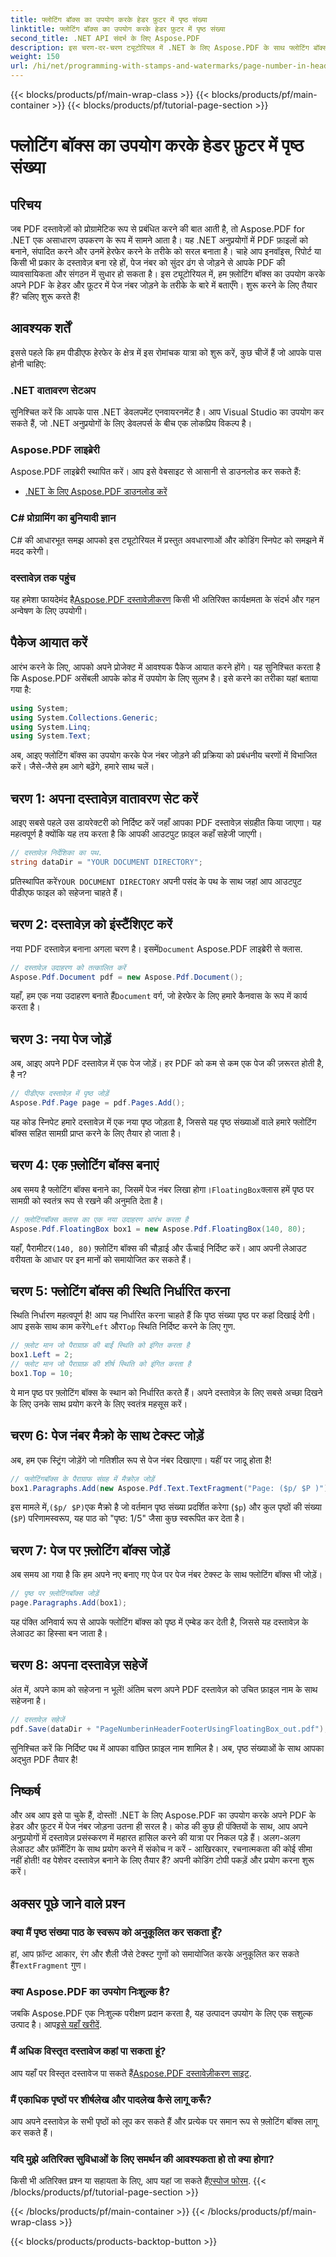 ```yaml
---
title: फ्लोटिंग बॉक्स का उपयोग करके हेडर फ़ुटर में पृष्ठ संख्या
linktitle: फ्लोटिंग बॉक्स का उपयोग करके हेडर फ़ुटर में पृष्ठ संख्या
second_title: .NET API संदर्भ के लिए Aspose.PDF
description: इस चरण-दर-चरण ट्यूटोरियल में .NET के लिए Aspose.PDF के साथ फ्लोटिंग बॉक्स का उपयोग करके आसानी से अपने पीडीएफ हेडर और फुटर में पृष्ठ संख्या जोड़ें।
weight: 150
url: /hi/net/programming-with-stamps-and-watermarks/page-number-in-header-footer-using-floating-box/
---
```


{{< blocks/products/pf/main-wrap-class >}}
{{< blocks/products/pf/main-container >}}
{{< blocks/products/pf/tutorial-page-section >}}

# फ्लोटिंग बॉक्स का उपयोग करके हेडर फ़ुटर में पृष्ठ संख्या

## परिचय

जब PDF दस्तावेज़ों को प्रोग्रामेटिक रूप से प्रबंधित करने की बात आती है, तो Aspose.PDF for .NET एक असाधारण उपकरण के रूप में सामने आता है। यह .NET अनुप्रयोगों में PDF फ़ाइलों को बनाने, संपादित करने और उनमें हेरफेर करने के तरीके को सरल बनाता है। चाहे आप इनवॉइस, रिपोर्ट या किसी भी प्रकार के दस्तावेज़ बना रहे हों, पेज नंबर को सुंदर ढंग से जोड़ने से आपके PDF की व्यावसायिकता और संगठन में सुधार हो सकता है। इस ट्यूटोरियल में, हम फ़्लोटिंग बॉक्स का उपयोग करके अपने PDF के हेडर और फ़ूटर में पेज नंबर जोड़ने के तरीके के बारे में बताएँगे। शुरू करने के लिए तैयार हैं? चलिए शुरू करते हैं!

## आवश्यक शर्तें

इससे पहले कि हम पीडीएफ हेरफेर के क्षेत्र में इस रोमांचक यात्रा को शुरू करें, कुछ चीजें हैं जो आपके पास होनी चाहिए:

### .NET वातावरण सेटअप
सुनिश्चित करें कि आपके पास .NET डेवलपमेंट एनवायरनमेंट है। आप Visual Studio का उपयोग कर सकते हैं, जो .NET अनुप्रयोगों के लिए डेवलपर्स के बीच एक लोकप्रिय विकल्प है।

### Aspose.PDF लाइब्रेरी
Aspose.PDF लाइब्रेरी स्थापित करें। आप इसे वेबसाइट से आसानी से डाउनलोड कर सकते हैं:

- [.NET के लिए Aspose.PDF डाउनलोड करें](https://releases.aspose.com/pdf/net/)

### C# प्रोग्रामिंग का बुनियादी ज्ञान
C# की आधारभूत समझ आपको इस ट्यूटोरियल में प्रस्तुत अवधारणाओं और कोडिंग स्निपेट को समझने में मदद करेगी।

### दस्तावेज़ तक पहुंच
 यह हमेशा फायदेमंद है[Aspose.PDF दस्तावेज़ीकरण](https://reference.aspose.com/pdf/net/) किसी भी अतिरिक्त कार्यक्षमता के संदर्भ और गहन अन्वेषण के लिए उपयोगी।

## पैकेज आयात करें

आरंभ करने के लिए, आपको अपने प्रोजेक्ट में आवश्यक पैकेज आयात करने होंगे। यह सुनिश्चित करता है कि Aspose.PDF असेंबली आपके कोड में उपयोग के लिए सुलभ है। इसे करने का तरीका यहां बताया गया है:

```csharp
using System;
using System.Collections.Generic;
using System.Linq;
using System.Text;
```

अब, आइए फ्लोटिंग बॉक्स का उपयोग करके पेज नंबर जोड़ने की प्रक्रिया को प्रबंधनीय चरणों में विभाजित करें। जैसे-जैसे हम आगे बढ़ेंगे, हमारे साथ चलें।

## चरण 1: अपना दस्तावेज़ वातावरण सेट करें

आइए सबसे पहले उस डायरेक्टरी को निर्दिष्ट करें जहाँ आपका PDF दस्तावेज़ संग्रहीत किया जाएगा। यह महत्वपूर्ण है क्योंकि यह तय करता है कि आपकी आउटपुट फ़ाइल कहाँ सहेजी जाएगी।

```csharp
// दस्तावेज़ निर्देशिका का पथ.
string dataDir = "YOUR DOCUMENT DIRECTORY";
```

 प्रतिस्थापित करें`YOUR DOCUMENT DIRECTORY` अपनी पसंद के पथ के साथ जहां आप आउटपुट पीडीएफ फाइल को सहेजना चाहते हैं।

## चरण 2: दस्तावेज़ को इंस्टैंशिएट करें

 नया PDF दस्तावेज़ बनाना अगला चरण है। इसमें`Document` Aspose.PDF लाइब्रेरी से क्लास.

```csharp
// दस्तावेज़ उदाहरण को तत्कालित करें
Aspose.Pdf.Document pdf = new Aspose.Pdf.Document();
```
 यहाँ, हम एक नया उदाहरण बनाते हैं`Document` वर्ग, जो हेरफेर के लिए हमारे कैनवास के रूप में कार्य करता है।

## चरण 3: नया पेज जोड़ें

अब, आइए अपने PDF दस्तावेज़ में एक पेज जोड़ें। हर PDF को कम से कम एक पेज की ज़रूरत होती है, है न?

```csharp
// पीडीएफ दस्तावेज़ में पृष्ठ जोड़ें
Aspose.Pdf.Page page = pdf.Pages.Add();
```
यह कोड स्निपेट हमारे दस्तावेज़ में एक नया पृष्ठ जोड़ता है, जिससे यह पृष्ठ संख्याओं वाले हमारे फ्लोटिंग बॉक्स सहित सामग्री प्राप्त करने के लिए तैयार हो जाता है।

## चरण 4: एक फ़्लोटिंग बॉक्स बनाएं

 अब समय है फ्लोटिंग बॉक्स बनाने का, जिसमें पेज नंबर लिखा होगा।`FloatingBox`क्लास हमें पृष्ठ पर सामग्री को स्वतंत्र रूप से रखने की अनुमति देता है।

```csharp
// फ़्लोटिंगबॉक्स क्लास का एक नया उदाहरण आरंभ करता है
Aspose.Pdf.FloatingBox box1 = new Aspose.Pdf.FloatingBox(140, 80);
```
 यहाँ, पैरामीटर`(140, 80)` फ़्लोटिंग बॉक्स की चौड़ाई और ऊँचाई निर्दिष्ट करें। आप अपनी लेआउट वरीयता के आधार पर इन मानों को समायोजित कर सकते हैं।

## चरण 5: फ्लोटिंग बॉक्स की स्थिति निर्धारित करना

 स्थिति निर्धारण महत्वपूर्ण है! आप यह निर्धारित करना चाहते हैं कि पृष्ठ संख्या पृष्ठ पर कहां दिखाई देगी। आप इसके साथ काम करेंगे`Left` और`Top` स्थिति निर्दिष्ट करने के लिए गुण.

```csharp
// फ़्लोट मान जो पैराग्राफ़ की बाईं स्थिति को इंगित करता है
box1.Left = 2;
// फ्लोट मान जो पैराग्राफ़ की शीर्ष स्थिति को इंगित करता है
box1.Top = 10;
```
ये मान पृष्ठ पर फ़्लोटिंग बॉक्स के स्थान को निर्धारित करते हैं। अपने दस्तावेज़ के लिए सबसे अच्छा दिखने के लिए उनके साथ प्रयोग करने के लिए स्वतंत्र महसूस करें।

## चरण 6: पेज नंबर मैक्रो के साथ टेक्स्ट जोड़ें

अब, हम एक स्ट्रिंग जोड़ेंगे जो गतिशील रूप से पेज नंबर दिखाएगा। यहीं पर जादू होता है!

```csharp
// फ्लोटिंगबॉक्स के पैराग्राफ संग्रह में मैक्रोज़ जोड़ें
box1.Paragraphs.Add(new Aspose.Pdf.Text.TextFragment("Page: ($p/ $P )"));
```
 इस मामले में,`($p/ $P)`एक मैक्रो है जो वर्तमान पृष्ठ संख्या प्रदर्शित करेगा (`$p`) और कुल पृष्ठों की संख्या (`$P`) परिणामस्वरूप, यह पाठ को "पृष्ठ: 1/5" जैसा कुछ स्वरूपित कर देता है।

## चरण 7: पेज पर फ़्लोटिंग बॉक्स जोड़ें

अब समय आ गया है कि हम अपने नए बनाए गए पेज पर पेज नंबर टेक्स्ट के साथ फ्लोटिंग बॉक्स भी जोड़ें।

```csharp
// पृष्ठ पर फ़्लोटिंगबॉक्स जोड़ें
page.Paragraphs.Add(box1);
```
यह पंक्ति अनिवार्य रूप से आपके फ्लोटिंग बॉक्स को पृष्ठ में एम्बेड कर देती है, जिससे यह दस्तावेज़ के लेआउट का हिस्सा बन जाता है। 

## चरण 8: अपना दस्तावेज़ सहेजें

अंत में, अपने काम को सहेजना न भूलें! अंतिम चरण अपने PDF दस्तावेज़ को उचित फ़ाइल नाम के साथ सहेजना है।

```csharp
// दस्तावेज़ सहेजें
pdf.Save(dataDir + "PageNumberinHeaderFooterUsingFloatingBox_out.pdf");
```
सुनिश्चित करें कि निर्दिष्ट पथ में आपका वांछित फ़ाइल नाम शामिल है। अब, पृष्ठ संख्याओं के साथ आपका अद्भुत PDF तैयार है! 

## निष्कर्ष

और अब आप इसे पा चुके हैं, दोस्तों! .NET के लिए Aspose.PDF का उपयोग करके अपने PDF के हेडर और फ़ुटर में पेज नंबर जोड़ना उतना ही सरल है। कोड की कुछ ही पंक्तियों के साथ, आप अपने अनुप्रयोगों में दस्तावेज़ प्रसंस्करण में महारत हासिल करने की यात्रा पर निकल पड़े हैं। अलग-अलग लेआउट और फ़ॉर्मेटिंग के साथ प्रयोग करने में संकोच न करें - आखिरकार, रचनात्मकता की कोई सीमा नहीं होती! वह पेशेवर दस्तावेज़ बनाने के लिए तैयार हैं? अपनी कोडिंग टोपी पकड़ें और प्रयोग करना शुरू करें।

## अक्सर पूछे जाने वाले प्रश्न

### क्या मैं पृष्ठ संख्या पाठ के स्वरूप को अनुकूलित कर सकता हूँ?  
 हां, आप फ़ॉन्ट आकार, रंग और शैली जैसे टेक्स्ट गुणों को समायोजित करके अनुकूलित कर सकते हैं`TextFragment` गुण।

### क्या Aspose.PDF का उपयोग निःशुल्क है?  
 जबकि Aspose.PDF एक निःशुल्क परीक्षण प्रदान करता है, यह उत्पादन उपयोग के लिए एक सशुल्क उत्पाद है। आप[इसे यहाँ खरीदें](https://purchase.aspose.com/buy).

### मैं अधिक विस्तृत दस्तावेज कहां पा सकता हूं?  
 आप यहाँ पर विस्तृत दस्तावेज पा सकते हैं[Aspose.PDF दस्तावेज़ीकरण साइट](https://reference.aspose.com/pdf/net/).

### मैं एकाधिक पृष्ठों पर शीर्षलेख और पादलेख कैसे लागू करूँ?  
आप अपने दस्तावेज़ के सभी पृष्ठों को लूप कर सकते हैं और प्रत्येक पर समान रूप से फ़्लोटिंग बॉक्स लागू कर सकते हैं।

### यदि मुझे अतिरिक्त सुविधाओं के लिए समर्थन की आवश्यकता हो तो क्या होगा?  
किसी भी अतिरिक्त प्रश्न या सहायता के लिए, आप यहां जा सकते हैं[एस्पोज फोरम](https://forum.aspose.com/c/pdf/10).
{{< /blocks/products/pf/tutorial-page-section >}}

{{< /blocks/products/pf/main-container >}}
{{< /blocks/products/pf/main-wrap-class >}}

{{< blocks/products/products-backtop-button >}}
